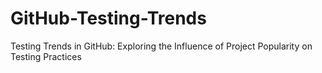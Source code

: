 # GitHub-Testing-Trends
Testing Trends in GitHub: Exploring the Influence of Project Popularity on Testing Practices
